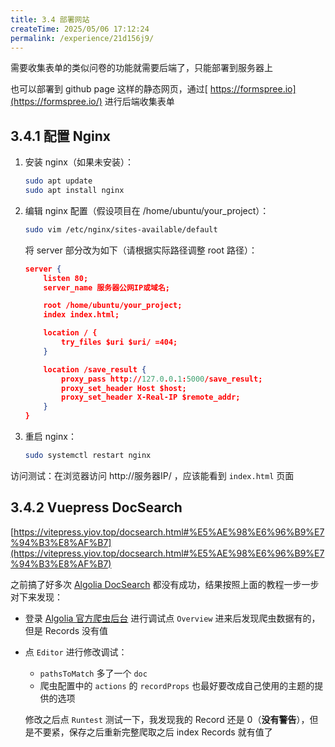 ```yaml
---
title: 3.4 部署网站
createTime: 2025/05/06 17:12:24
permalink: /experience/21d156j9/
---
```


需要收集表单的类似问卷的功能就需要后端了，只能部署到服务器上

也可以部署到 github page 这样的静态网页，通过[ https://formspree.io](https://formspree.io/) 进行后端收集表单

## 3.4.1 配置 Nginx

1. 安装 nginx（如果未安装）：

   ```bash
   sudo apt update
   sudo apt install nginx
   ```

2. 编辑 nginx 配置（假设项目在 /home/ubuntu/your_project）：

   ```bash
   sudo vim /etc/nginx/sites-available/default
   ```

   将 server 部分改为如下（请根据实际路径调整 root 路径）：

   ```json
   server {
       listen 80;
       server_name 服务器公网IP或域名;
   
       root /home/ubuntu/your_project;
       index index.html;
   
       location / {
           try_files $uri $uri/ =404;
       }
   
       location /save_result {
           proxy_pass http://127.0.0.1:5000/save_result;
           proxy_set_header Host $host;
           proxy_set_header X-Real-IP $remote_addr;
       }
   }
   ```

3. 重启 nginx：

   ```bash
   sudo systemctl restart nginx
   ```

访问测试：在浏览器访问 http://服务器IP/ ，应该能看到 `index.html` 页面

## 3.4.2 Vuepress DocSearch

[https://vitepress.yiov.top/docsearch.html#%E5%AE%98%E6%96%B9%E7%94%B3%E8%AF%B7](https://vitepress.yiov.top/docsearch.html#%E5%AE%98%E6%96%B9%E7%94%B3%E8%AF%B7)

之前搞了好多次 [Algolia DocSearch](https://docsearch.algolia.com/) 都没有成功，结果按照上面的教程一步一步对下来发现：

- 登录 [Algolia 官方爬虫后台](https://crawler.algolia.com/) 进行调试点 `Overview` 进来后发现爬虫数据有的，但是 Records 没有值

- 点 `Editor` 进行修改调试：

  - `pathsToMatch` 多了一个 `doc`
  - 爬虫配置中的 `actions` 的 `recordProps` 也最好要改成自己使用的主题的提供的选项

  修改之后点 `Runtest` 测试一下，我发现我的 Record 还是 0（**没有警告**），但是不要紧，保存之后重新完整爬取之后 index Records 就有值了